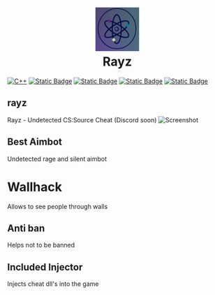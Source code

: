 <h1 align="center">
<img src="https://github.com/Rayzware/rayz/blob/07f428c79d74715ff8a7343fddbf71fa8112bf2f/logo_rayz.jpg" alt="icon" style="width: 100px; height: 100px"><br>Rayz
</h1>

[![C++](https://img.shields.io/badge/build-C++-blue?style=flat&label=Language&logo=visualstudio&logoColor=%231082c3)](https://en.wikipedia.org/wiki/C%2B%2B)
[![Static Badge](https://img.shields.io/badge/Download-Rayz?style=flat&logo=DocuSign&logoColor=orange&labelColor=gray&color=orange)](https://github.com/brokenmoony/rayz/releases)
[![Static Badge](https://img.shields.io/badge/CS%3ASource(V34)-CSS?style=flat&logo=counterstrike&logoColor=white&label=Game&labelColor=gray&color=green)](https://en.wikipedia.org/wiki/Counter-Strike:_Source)
[![Static Badge](https://img.shields.io/badge/Online-CSS?style=flat&logo=carrd&logoColor=white&label=Website&labelColor=gray&color=green)](https://rayzware.carrd.co)
[![Static Badge](https://img.shields.io/badge/Discord-Rayz?style=flat&logo=discord&logoColor=%25234ec920&label=chat&labelColor=gray&color=green)](https://discord.gg/CGUqAcqpCW)

## rayz
Rayz - Undetected CS:Source Cheat (Discord soon)
![Screenshot](https://cdn.discordapp.com/attachments/1088009763444494427/1210240612440350740/JRlygPe.png?ex=65e9d767&is=65d76267&hm=eae5332884e680915f493ebe32c0c332179fca1381ea367f7002730e9d6982c2&)
## Best Aimbot
Undetected rage and silent aimbot
# Wallhack
Allows to see people through walls
## Anti ban
Helps not to be banned
## Included Injector
Injects cheat dll's into the game 
